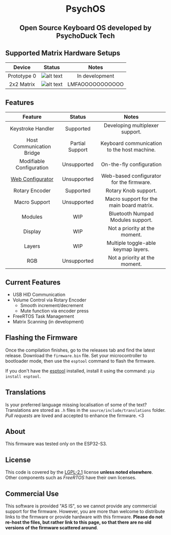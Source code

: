 <div align="center">
  <h1>PsychOS</h1>
  <h2>Open Source Keyboard OS developed by PsychoDuck Tech</h2>
</div>

## Supported Matrix Hardware Setups
|   Device    |          Status          |      Notes      |
| :---------: | :----------------------: | :-------------: |
| Prototype 0 | ![alt text][development] | In development  |
| 2x2 Matrix  |  ![alt text][supported]  | LMFAOOOOOOOOOOO |

[supported]: https://img.shields.io/badge/-supported-green "supported"
[preview]: https://img.shields.io/badge/-preview-orange "preview"
[development]: https://img.shields.io/badge/-unsupported-red "in development"

## Features
|                                Feature                                |     Status      |                    Notes                    |
| :-------------------------------------------------------------------: | :-------------: | :-----------------------------------------: |
|                           Keystroke Handler                           |    Supported    |       Developing multiplexer support.       |
|                       Host Communication Bridge                       | Partial Support | Keyboard communication to the host machine. |
|                       Modifiable Configuration                        |   Unsupported   |          On-the-fly configuration           |
| [Web Configurator](https://github.com/PsychoDuckTech/WebConfigurator) |   Unsupported   |  Web-based configurator for the firmware.   |
|                            Rotary Encoder                             |    Supported    |            Rotary Knob support.             |
|                             Macro Support                             |   Unsupported   |  Macro support for the main board matrix.   |
|                                Modules                                |       WIP       |      Bluetooth Numpad Modules support.      |
|                                Display                                |       WIP       |        Not a priority at the moment.        |
|                                Layers                                 |       WIP       |     Multiple toggle-able keymap layers.     |
|                                  RGB                                  |   Unsupported   |        Not a priority at the moment.        |


## Current Features
- USB HID Communication
- Volume Control via Rotary Encoder
  - Smooth increment/decrement
  - Mute function via encoder press
- FreeRTOS Task Management
- Matrix Scanning (in development)

## Flashing the Firmware
Once the compilation finishes, go to the releases tab and find the latest release. Download the `firmware.bin` file.
Set your microcontroller to bootloader mode, then use the `esptool` command to flash the firmware.

If you don't have the [esptool](https://github.com/espressif/esptool) installed, install it using the command: `pip install esptool`.

## Translations
Is your preferred language missing localisation of some of the text?
Translations are stored as `.h` files in the `source/include/translations` folder.
_Pull requests_ are loved and accepted to enhance the firmware. <3

## About
This firmware was tested only on the ESP32-S3.

## License
This code is covered by the [LGPL-2.1](https://www.gnu.org/licenses/old-licenses/lgpl-2.1.html) license **unless noted elsewhere**.
Other components such as _FreeRTOS_ have their own licenses.

## Commercial Use
This software is provided "AS IS", so we cannot provide any commercial support for the firmware.
However, you are more than welcome to distribute links to the firmware or provide hardware with this firmware.
**Please do not re-host the files, but rather link to this page, so that there are no old versions of the firmware scattered around**.
